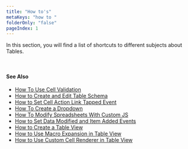 ```yaml
---
title: "How to's"
metaKeys: "how to "
folderOnly: "false"
pageIndex: 1
---
```


In this section, you will find a list of shortcuts to different subjects about Tables.

<br/>

#### See Also  

* [How To Use Cell Validation](howto/cellvalidation.md) 
* [How to Create and Edit Table Schema](howto/creatingtable.md)
* [How to Set Cell Action Link Tapped Event](howto/table-events-cell-action-link.md)
* [How To Create a Dropdown](howto/dropdown.md)
* [How To Modify Spreadsheets With Custom JS](howto/javascript.md)
* [How to Set Data Modified and Item Added Events](howto/table-events-data-modified.md)
* [How to Create a Table View](howto/creatingtableview.md)
* [How to Use Macro Expansion in Table View](howto/tableviewmacro.md)
* [How to Use Custom Cell Renderer in Table View](howto/tableview-custom-cell.md)
